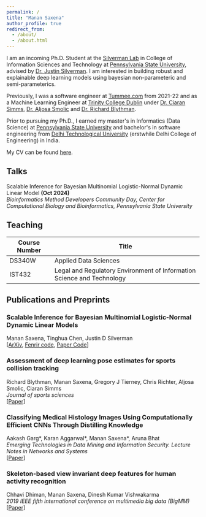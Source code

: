 ```yaml
---
permalink: /
title: "Manan Saxena"
author_profile: true
redirect_from: 
  - /about/
  - /about.html
---
```

I am an incoming Ph.D. Student at the [Silverman Lab](https://jsilve24.github.io/SilvermanLab/) in College of Information Sciences and Technology at [Pennsylvania State University](https://ist.psu.edu/), advised by [Dr. Justin Silverman](http://www.justin-silverman.com/). I am interested in building robust and explainable deep learning models using bayesian non-parameteric and semi-parameterics. 

Previously, I was a software engineer at [Tummee.com](https://www.tummee.com/) from 2021-22 and as a Machine Learning Engineer at [Trinity College Dublin](https://www.tcd.ie/) under [Dr. Ciaran Simms](https://www.tcd.ie/mecheng/staff/csimms/), [Dr. Aljosa Smolic](https://www.hslu.ch/en/lucerne-university-of-applied-sciences-and-arts/about-us/people-finder/profile/?pid=5280) and [Dr. Richard Blythman](https://ie.linkedin.com/in/richard-blythman-64b2b948).

Prior to pursuing my Ph.D., I earned my master's in Informatics (Data Science) at [Pennsylvania State University](https://ist.psu.edu/) and bachelor's in software engineering from [Delhi Technological University](http://dtu.ac.in/) (erstwhile Delhi College of Engineering) in India.

My CV can be found [here](../files/resume.pdf).

Talks
------
Scalable Inference for Bayesian Multinomial Logistic-Normal Dynamic Linear Model **(Oct 2024)**   
*Bioinformatics Method Developers Community Day, Center for Computational Biology and Bioinformatics, Pennsylvania State University*

Teaching
------
| Course Number | Title |
| -------- | ------- |
| DS340W | Applied Data Sciences  |
| IST432 | Legal and Regulatory Environment of Information Science and Technology |

Publications and Preprints
------

### Scalable Inference for Bayesian Multinomial Logistic-Normal Dynamic Linear Models
Manan Saxena, Tinghua Chen, Justin D Silverman  
[[ArXiv](https://arxiv.org/pdf/2410.05548), [Fenrir code](https://github.com/manansaxena/fenrir), [Paper Code](https://github.com/manansaxena/fenrir_paper_code)]

### Assessment of deep learning pose estimates for sports collision tracking
Richard Blythman, Manan Saxena, Gregory J Tierney, Chris Richter, Aljosa Smolic, Ciaran Simms  
*Journal of sports sciences*  
[[Paper](https://www.tandfonline.com/doi/full/10.1080/02640414.2022.2117474)]

### Classifying Medical Histology Images Using Computationally Efficient CNNs Through Distilling Knowledge
Aakash Garg\*, Karan Aggarwal\*, Manan Saxena\*, Aruna Bhat  
*Emerging Technologies in Data Mining and Information Security. Lecture Notes in Networks and Systems*  
[[Paper](https://link.springer.com/chapter/10.1007/978-981-15-9774-9_66)]

### Skeleton-based view invariant deep features for human activity recognition
Chhavi Dhiman, Manan Saxena, Dinesh Kumar Vishwakarma  
*2019 IEEE fifth international conference on multimedia big data (BigMM)*  
[[Paper](https://ieeexplore.ieee.org/abstract/document/8919406)]